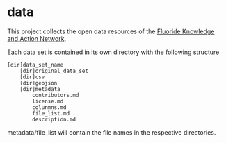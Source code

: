 # data
This project collects the open data resources of the [Fluoride Knowledge and Action Network](http://fluorideindia.org).

Each data set is contained in its own directory with the following structure

    [dir]data_set_name
        [dir]original_data_set
        [dir]csv
        [dir]geojson
        [dir]metadata
            contributors.md
            license.md
            colunmns.md
            file_list.md
            description.md

metadata/file_list will contain the file names in the respective directories.

